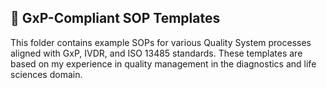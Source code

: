 ## 📁 GxP-Compliant SOP Templates


This folder contains example SOPs for various Quality System processes aligned with GxP, IVDR, and ISO 13485 standards. These templates are based on my experience in quality management in the diagnostics and life sciences domain.
